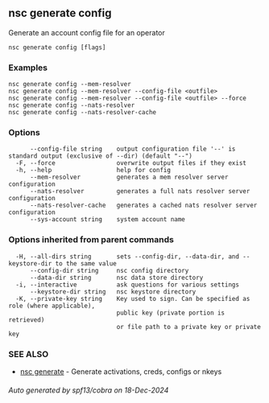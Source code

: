## nsc generate config

Generate an account config file for an operator

```
nsc generate config [flags]
```

### Examples

```
nsc generate config --mem-resolver
nsc generate config --mem-resolver --config-file <outfile>
nsc generate config --mem-resolver --config-file <outfile> --force
nsc generate config --nats-resolver
nsc generate config --nats-resolver-cache

```

### Options

```
      --config-file string    output configuration file '--' is standard output (exclusive of --dir) (default "--")
  -F, --force                 overwrite output files if they exist
  -h, --help                  help for config
      --mem-resolver          generates a mem resolver server configuration
      --nats-resolver         generates a full nats resolver server configuration
      --nats-resolver-cache   generates a cached nats resolver server configuration
      --sys-account string    system account name
```

### Options inherited from parent commands

```
  -H, --all-dirs string       sets --config-dir, --data-dir, and --keystore-dir to the same value
      --config-dir string     nsc config directory
      --data-dir string       nsc data store directory
  -i, --interactive           ask questions for various settings
      --keystore-dir string   nsc keystore directory
  -K, --private-key string    Key used to sign. Can be specified as role (where applicable),
                              public key (private portion is retrieved)
                              or file path to a private key or private key 
```

### SEE ALSO

* [nsc generate](nsc_generate.md)	 - Generate activations, creds, configs or nkeys

###### Auto generated by spf13/cobra on 18-Dec-2024
